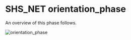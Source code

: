 # SHS_NET orientation_phase
An overview of this phase follows.

![orientation_phase](https://user-images.githubusercontent.com/80377824/171557850-b7715e42-8447-40d1-9fbf-9a5b77837cdf.png)
